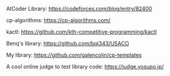 AtCoder Library: https://codeforces.com/blog/entry/82400

cp-algorithms: https://cp-algorithms.com/

kactl: https://github.com/kth-competitive-programming/kactl

Benq's library: https://github.com/bqi343/USACO

My library: https://github.com/galencolin/cp-templates

A cool online judge to test library code: https://judge.yosupo.jp/
